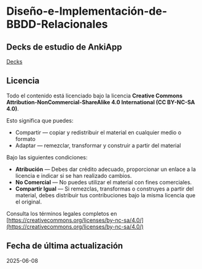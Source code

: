 # Diseño-e-Implementación-de-BBDD-Relacionales

## Decks de estudio de AnkiApp
[Decks]([https://httpd.apache.org/docs/2.4/](./AnkiApp-Decks))

## Licencia

Todo el contenido está licenciado bajo la licencia **Creative Commons Attribution-NonCommercial-ShareAlike 4.0 International (CC BY-NC-SA 4.0)**.

Esto significa que puedes:

- Compartir — copiar y redistribuir el material en cualquier medio o formato
- Adaptar — remezclar, transformar y construir a partir del material

Bajo las siguientes condiciones:

- **Atribución** — Debes dar crédito adecuado, proporcionar un enlace a la licencia e indicar si se han realizado cambios.
- **No Comercial** — No puedes utilizar el material con fines comerciales.
- **Compartir Igual** — Si remezclas, transformas o construyes a partir del material, debes distribuir tus contribuciones bajo la misma licencia que el original.

Consulta los términos legales completos en [https://creativecommons.org/licenses/by-nc-sa/4.0/](https://creativecommons.org/licenses/by-nc-sa/4.0/)

## Fecha de última actualización

2025-06-08
